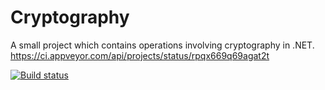 Cryptography
============

A small project which contains operations involving cryptography in .NET.
https://ci.appveyor.com/api/projects/status/rpqx669q69agat2t

[![Build status](https://ci.appveyor.com/api/projects/status/rpqx669q69agat2t)](https://ci.appveyor.com/project/DavidAlanRogers/cryptography)
